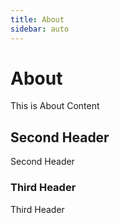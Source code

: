 ```yaml
---
title: About
sidebar: auto
---
```


# About

This is About Content

## Second Header

Second Header

### Third Header

Third Header